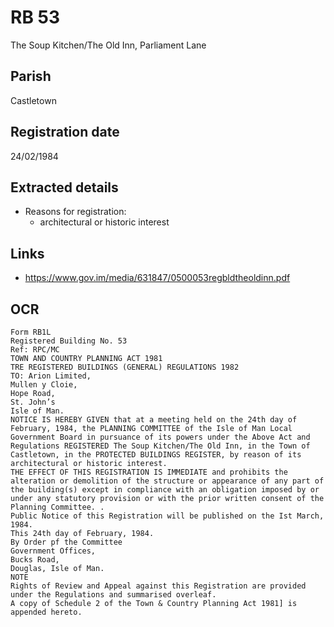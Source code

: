 # RB 53

The Soup Kitchen/The Old Inn, Parliament Lane

## Parish
Castletown

## Registration date
24/02/1984

## Extracted details
* Reasons for registration:
  - architectural or historic interest


## Links
- https://www.gov.im/media/631847/0500053regbldtheoldinn.pdf

## OCR
```
Form RB1L
Registered Building No. 53
Ref: RPC/MC
TOWN AND COUNTRY PLANNING ACT 1981
TRE REGISTERED BUILDINGS (GENERAL) REGULATIONS 1982
TO: Arion Limited,
Mullen y Cloie,
Hope Road,
St. John’s
Isle of Man.
NOTICE IS HEREBY GIVEN that at a meeting held on the 24th day of
February, 1984, the PLANNING COMMITTEE of the Isle of Man Local
Government Board in pursuance of its powers under the Above Act and
Regulations REGISTERED The Soup Kitchen/The Old Inn, in the Town of
Castletown, in the PROTECTED BUILDINGS REGISTER, by reason of its
architectural or historic interest.
THE EFFECT OF THIS REGISTRATION IS IMMEDIATE and prohibits the
alteration or demolition of the structure or appearance of any part of
the building(s) except in compliance with an obligation imposed by or
under any statutory provision or with the prior written consent of the
Planning Committee. .
Public Notice of this Registration will be published on the Ist March,
1984.
This 24th day of February, 1984.
By Order pf the Committee
Government Offices,
Bucks Road,
Douglas, Isle of Man.
NOTE
Rights of Review and Appeal against this Registration are provided
under the Regulations and summarised overleaf.
A copy of Schedule 2 of the Town & Country Planning Act 1981] is
appended hereto.
```
